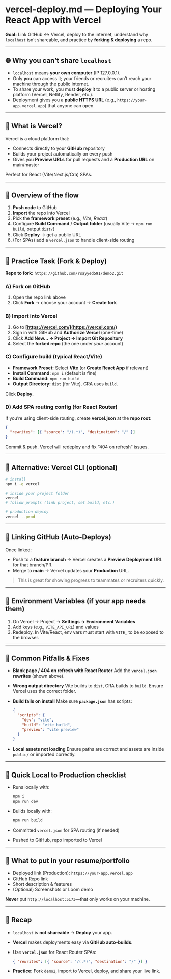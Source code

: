 # vercel-deploy.md — Deploying Your React App with Vercel

**Goal:** Link GitHub ↔ Vercel, deploy to the internet, understand why `localhost` isn’t shareable, and practice by **forking & deploying** a repo.

---

## 🌐 Why you can’t share `localhost`

* `localhost` means **your own computer** (IP 127.0.0.1).
* Only **you** can access it; your friends or recruiters can’t reach your machine through the public internet.
* To share your work, you must **deploy** it to a public server or hosting platform (Vercel, Netlify, Render, etc.).
* Deployment gives you a **public HTTPS URL** (e.g., `https://your-app.vercel.app`) that anyone can open.

---

## 🚀 What is Vercel?

Vercel is a cloud platform that:

* Connects directly to your **GitHub** repository
* Builds your project automatically on every push
* Gives you **Preview URLs** for pull requests and a **Production URL** on main/master

Perfect for React (Vite/Next.js/Cra) SPAs.

---

## 🧭 Overview of the flow

1. **Push code** to GitHub
2. **Import** the repo into Vercel
3. Pick the **framework preset** (e.g., *Vite*, *React*)
4. Configure **Build Command** / **Output folder** (usually Vite → `npm run build`, output `dist/`)
5. Click **Deploy** → get a public URL
6. (For SPAs) add a `vercel.json` to handle client-side routing

---

## 🧪 Practice Task (Fork & Deploy)

**Repo to fork:** `https://github.com/rsayyed591/demo2.git`

### A) Fork on GitHub

1. Open the repo link above
2. Click **Fork** → choose your account → **Create fork**

### B) Import into Vercel

1. Go to **[https://vercel.com/](https://vercel.com/)**
2. Sign in with GitHub and **Authorize Vercel** (one-time)
3. Click **Add New… → Project → Import Git Repository**
4. Select the **forked repo** (the one under *your* account)

### C) Configure build (typical React/Vite)

* **Framework Preset:** Select **Vite** (or **Create React App** if relevant)
* **Install Command:** `npm i` (default is fine)
* **Build Command:** `npm run build`
* **Output Directory:** `dist` (for Vite). CRA uses `build`.

Click **Deploy**.

### D) Add SPA routing config (for React Router)

If you’re using client-side routing, create **vercel.json** at the **repo root**:

```json
{
  "rewrites": [{ "source": "/(.*)", "destination": "/" }]
}
```

Commit & push. Vercel will redeploy and fix “404 on refresh” issues.

---

## 🧰 Alternative: Vercel CLI (optional)

```bash
# install
npm i -g vercel

# inside your project folder
vercel
# follow prompts (link project, set build, etc.)

# production deploy
vercel --prod
```

---

## 🔗 Linking GitHub (Auto-Deploys)

Once linked:

* Push to a **feature branch** → Vercel creates a **Preview Deployment** URL for that branch/PR.
* Merge to **main** → Vercel updates your **Production** URL.

> This is great for showing progress to teammates or recruiters quickly.

---

## 🔐 Environment Variables (if your app needs them)

1. On Vercel → Project → **Settings → Environment Variables**
2. Add keys (e.g., `VITE_API_URL`) and values
3. Redeploy. In Vite/React, env vars must start with `VITE_` to be exposed to the browser.

---

## 🧠 Common Pitfalls & Fixes

* **Blank page / 404 on refresh with React Router**
  Add the **`vercel.json` rewrites** (shown above).

* **Wrong output directory**
  Vite builds to `dist`, CRA builds to `build`. Ensure Vercel uses the correct folder.

* **Build fails on install**
  Make sure **`package.json`** has scripts:

  ```json
  {
    "scripts": {
      "dev": "vite",
      "build": "vite build",
      "preview": "vite preview"
    }
  }
  ```

* **Local assets not loading**
  Ensure paths are correct and assets are inside `public/` or imported correctly.

---

## 🧪 Quick Local to Production checklist

* Runs locally with:

  ```bash
  npm i
  npm run dev
  ```
* Builds locally with:

  ```bash
  npm run build
  ```
* Committed `vercel.json` for SPA routing (if needed)
* Pushed to GitHub, repo imported to Vercel

---

## 📝 What to put in your resume/portfolio

* Deployed link (Production): `https://your-app.vercel.app`
* GitHub Repo link
* Short description & features
* (Optional) Screenshots or Loom demo

**Never** put `http://localhost:5173`—that only works on your machine.

---

## 🧭 Recap

* `localhost` is **not shareable** → **Deploy** your app.
* **Vercel** makes deployments easy via **GitHub auto-builds**.
* Use **`vercel.json`** for React Router SPAs:

  ```json
  { "rewrites": [{ "source": "/(.*)", "destination": "/" }] }
  ```
* **Practice:** Fork `demo2`, import to Vercel, deploy, and share your live link.
